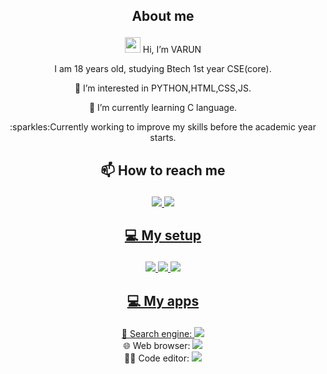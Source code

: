 ## <p align="center"> About me

<p align="center"> <img src="https://media.giphy.com/media/hvRJCLFzcasrR4ia7z/giphy.gif" width="25px"> Hi, I’m VARUN
<p align="center">I am 18 years old, studying Btech 1st year CSE(core).
<p align="center"> 👀 I’m interested in PYTHON,HTML,CSS,JS.
<p align="center"> 🌱 I’m currently learning C language.
<p align="center">:sparkles:Currently working to improve my skills before the academic year starts.

## <p align="center"> 📫 How to reach me  
  <p align="center">
  <a href="https://discord.com/Varun#2273"><img src="https://img.shields.io/badge/Varun 2273-4285F4?logo=DISCORD&logoColor=white&style=for-the-badge">
  <a href="https://github.com/P-VARUN"><img src="https://img.shields.io/badge/GitHub-100000?style=for-the-badge&logo=github&logoColor=white">
    </p>
  
## <p align="center"> 💻 My setup
  <p align="center">
  <img src="https://img.shields.io/badge/windows_11-0078D6?logo=windows&logoColor=white&style=for-the-badge">
  <img src="https://img.shields.io/badge/intel-core%20i7 13th GEN H processor-%230071C5.svg?&style=for-the-badge&logo=intel&logoColor=white">
  <img src="https://img.shields.io/badge/RAM-16GB-%230071C5.svg?&style=for-the-badge&logoColor=white" />
</p>

## <p align="center"> 💻 My apps
  <p align="center">
  🔎 Search engine: <a href="https://www.google.com"><img src="https://img.shields.io/badge/GOOGLE-fff?style=for-the-badge&logo=GOOGLE&logoColor=black"></a>
  <br>
  🌐 Web browser: <a href="https://www.google.com/intl/en_in/chrome/"><img src="https://img.shields.io/badge/Google_chrome-4285F4?style=for-the-badge&logo=Google-chrome&logoColor=white"></a>
  <br>
  👨‍💻 Code editor: <a href="https://code.visualstudio.com/download"><img src="https://img.shields.io/badge/VS Code-0078D6?logo=visual-studio-code&logoColor=white&style=for-the-badge&color=0086D1"></a>
  </p>
